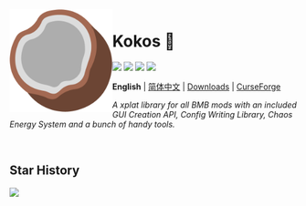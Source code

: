 <!--suppress HtmlDeprecatedAttribute, CheckImageSize -->
<img src="docs/icon.png" align="left" width="180" alt="logo">

# Kokos :coconut:

[![](https://img.shields.io/github/license/BMBTeam/kokos.svg)](LICENSE)
![](http://cf.way2muchnoise.eu/versions/minecraft_kokos_all.svg)
[![](http://cf.way2muchnoise.eu/kokos.svg)](https://minecraft.curseforge.com/projects/kokos)
![](https://img.shields.io/github/v/release/BMBTeam/kokos?include_prereleases&sort=semver)

**English** | [简体中文](docs/README_CH.md) | [Downloads](https://github.com/BMBTeam/kokos/releases) |
[CurseForge](https://minecraft.curseforge.com/projects/kokos)

*A xplat library for all BMB mods with an included GUI Creation API, Config Writing Library, Chaos Energy System and
a bunch of handy tools.*

<p>&nbsp;</p>

## Star History

[![](https://api.star-history.com/svg?repos=BMBTeam/kokos&type=Timeline)](https://star-history.com/#BMBTeam/kokos&Timeline)
